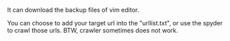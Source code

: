 It can download the backup files of vim editor.

You can choose to add your target url into the "urllist.txt",
or use the spyder to crawl those urls. BTW, crawler sometimes does not work.
